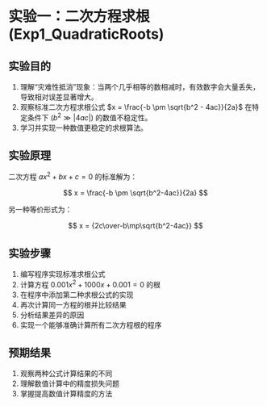 # 实验一：二次方程求根 (Exp1_QuadraticRoots)

## 实验目的
1.  理解“灾难性抵消”现象：当两个几乎相等的数相减时，有效数字会大量丢失，导致相对误差显著增大。
2.  观察标准二次方程求根公式 $x = \frac{-b \pm \sqrt{b^2 - 4ac}}{2a}$ 在特定条件下 ($b^2 \gg |4ac|$) 的数值不稳定性。
3.  学习并实现一种数值更稳定的求根算法。

## 实验原理
二次方程 $ax^2+bx+c=0$ 的标准解为：

$$
x = \frac{-b \pm \sqrt{b^2-4ac}}{2a}
$$

另一种等价形式为：

$$
x = {2c\over-b\mp\sqrt{b^2-4ac}}
$$

## 实验步骤
1. 编写程序实现标准求根公式
2. 计算方程 $0.001 x^2 + 1000 x + 0.001 = 0$ 的根
3. 在程序中添加第二种求根公式的实现
4. 再次计算同一方程的根并比较结果
5. 分析结果差异的原因
6. 实现一个能够准确计算所有二次方程根的程序

## 预期结果
1. 观察两种公式计算结果的不同
2. 理解数值计算中的精度损失问题
3. 掌握提高数值计算精度的方法